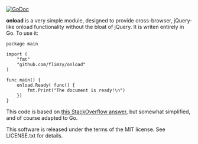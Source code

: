 [![GoDoc](https://godoc.org/github.com/flimzy/onload?status.png)](http://godoc.org/github.com/flimzy/onload)

**onload** is a very simple module, designed to provide cross-browser, jQuery-like onload
functionality without the bloat of jQuery.  It is writen entirely in Go.  To use it:

    package main
    
    import (
        "fmt"
        "github.com/flimzy/onload"
    )
    
    func main() {
        onload.Ready( func() {
            fmt.Print("The document is ready!\n")
        })
    }

This code is based on [this StackOverflow answer](http://stackoverflow.com/a/9899701/13860),
but somewhat simplified, and of course adapted to Go.

This software is released under the terms of the MIT license.  See LICENSE.txt for details.
